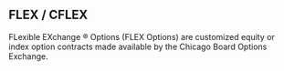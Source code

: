## FLEX / CFLEX

FLexible EXchange &reg; Options (FLEX Options) are customized equity or index option contracts made available by the Chicago Board Options Exchange.
